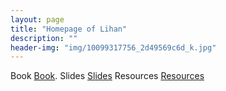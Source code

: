 ```yaml
---
layout: page
title: "Homepage of Lihan"
description: ""
header-img: "img/10099317756_2d49569c6d_k.jpg"
---
```


Book [Book](../book/). 
Slides [Slides](../slides/) 
Resources [Resources](../resources/)
